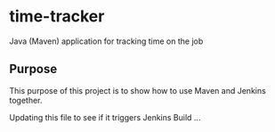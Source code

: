 # time-tracker
Java (Maven) application for tracking time on the job

## Purpose

This purpose of this project is to show how to use Maven and Jenkins together.

Updating this file to see if it triggers Jenkins Build ...
